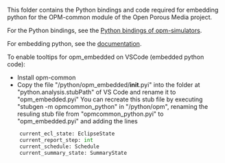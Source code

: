 This folder contains the Python bindings and code required for embedding python for the OPM-common module of the Open Porous Media project.

For the Python bindings, see the [Python bindings of opm-simulators](https://github.com/OPM/opm-simulators/blob/master/python/README.md).

For embedding python, see the [documentation](https://opm-project.org/?page_id=1454).

To enable tooltips for opm_embedded on VSCode (embedded python code):
- Install opm-common
- Copy the file "<opm-common-folder>/python/opm_embedded/__init__.pyi" into the folder at "python.analysis.stubPath" of VS Code and rename it to "opm_embedded.pyi"
You can recreate this stub file by executing "stubgen -m opmcommon_python" in "<opm-common-build-folder>/python/opm", renaming the resuling stub file from "opmcommon_python.pyi" to "opm_embedded.pyi" and adding the lines
```python
	current_ecl_state: EclipseState
	current_report_step: int
	current_schedule: Schedule
	current_summary_state: SummaryState
```
